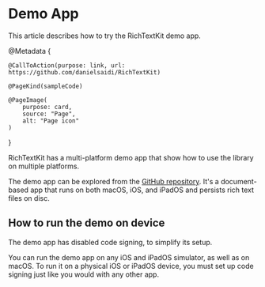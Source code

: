 # Demo App

This article describes how to try the RichTextKit demo app.

@Metadata {
    
    @CallToAction(purpose: link, url: https://github.com/danielsaidi/RichTextKit)
    
    @PageKind(sampleCode)
    
    @PageImage(
        purpose: card,
        source: "Page",
        alt: "Page icon"
    )
}

RichTextKit has a multi-platform demo app that show how to use the library on multiple platforms.

The demo app can be explored from the [GitHub repository][GitHub]. It's a document-based app that runs on both macOS, iOS, and iPadOS and persists rich text files on disc.



## How to run the demo on device

The demo app has disabled code signing, to simplify its setup. 

You can run the demo app on any iOS and iPadOS simulator, as well as on macOS. To run it on a physical iOS or iPadOS device, you must set up code signing just like you would with any other app.



[GitHub]: https://github.com/danielsaidi/RichTextKit

